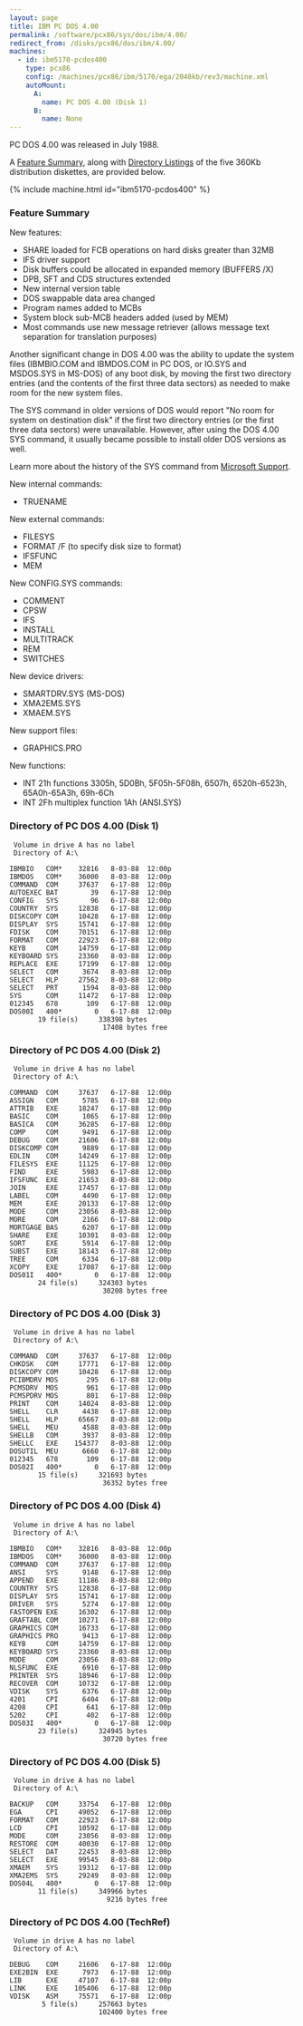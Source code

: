 ```yaml
---
layout: page
title: IBM PC DOS 4.00
permalink: /software/pcx86/sys/dos/ibm/4.00/
redirect_from: /disks/pcx86/dos/ibm/4.00/
machines:
  - id: ibm5170-pcdos400
    type: pcx86
    config: /machines/pcx86/ibm/5170/ega/2048kb/rev3/machine.xml
    autoMount:
      A:
        name: PC DOS 4.00 (Disk 1)
      B:
        name: None
---
```


PC DOS 4.00 was released in July 1988.

A [Feature Summary](#feature-summary), along with [Directory Listings](#directory-of-pc-dos-400-disk-1) of the five
360Kb distribution diskettes, are provided below.

{% include machine.html id="ibm5170-pcdos400" %}

### Feature Summary

New features:

- SHARE loaded for FCB operations on hard disks greater than 32MB
- IFS driver support
- Disk buffers could be allocated in expanded memory (BUFFERS /X)
- DPB, SFT and CDS structures extended
- New internal version table
- DOS swappable data area changed
- Program names added to MCBs
- System block sub-MCB headers added (used by MEM)
- Most commands use new message retriever (allows message text separation for translation purposes)

Another significant change in DOS 4.00 was the ability to update the system files (IBMBIO.COM and IBMDOS.COM in
PC DOS, or IO.SYS and MSDOS.SYS in MS-DOS) of any boot disk, by moving the first two directory entries (and the contents
of the first three data sectors) as needed to make room for the new system files.

The SYS command in older versions of DOS would report "No room for system on destination disk" if the first
two directory entries (or the first three data sectors) were unavailable.  However, after using the DOS 4.00
SYS command, it usually became possible to install older DOS versions as well.

Learn more about the history of the SYS command from [Microsoft Support](https://jeffpar.github.io/kbarchive/kb/066/Q66530/).

New internal commands:

- TRUENAME

New external commands:

- FILESYS
- FORMAT /F (to specify disk size to format)
- IFSFUNC
- MEM

New CONFIG.SYS commands:

- COMMENT
- CPSW
- IFS
- INSTALL
- MULTITRACK
- REM
- SWITCHES

New device drivers:

- SMARTDRV.SYS (MS-DOS)
- XMA2EMS.SYS
- XMAEM.SYS

New support files:

- GRAPHICS.PRO

New functions:

- INT 21h functions 3305h, 5D0Bh, 5F05h-5F08h, 6507h, 6520h-6523h, 65A0h-65A3h, 69h-6Ch
- INT 2Fh multiplex function 1Ah (ANSI.SYS)

### Directory of PC DOS 4.00 (Disk 1)

     Volume in drive A has no label
     Directory of A:\

    IBMBIO   COM*    32816   8-03-88  12:00p
    IBMDOS   COM*    36000   8-03-88  12:00p
    COMMAND  COM     37637   6-17-88  12:00p
    AUTOEXEC BAT        39   6-17-88  12:00p
    CONFIG   SYS        96   6-17-88  12:00p
    COUNTRY  SYS     12838   6-17-88  12:00p
    DISKCOPY COM     10428   6-17-88  12:00p
    DISPLAY  SYS     15741   6-17-88  12:00p
    FDISK    COM     70151   6-17-88  12:00p
    FORMAT   COM     22923   6-17-88  12:00p
    KEYB     COM     14759   6-17-88  12:00p
    KEYBOARD SYS     23360   8-03-88  12:00p
    REPLACE  EXE     17199   6-17-88  12:00p
    SELECT   COM      3674   8-03-88  12:00p
    SELECT   HLP     27562   8-03-88  12:00p
    SELECT   PRT      1594   8-03-88  12:00p
    SYS      COM     11472   6-17-88  12:00p
    012345   678       109   6-17-88  12:00p
    DOS00I   400*        0   6-17-88  12:00p
           19 file(s)     338398 bytes
                           17408 bytes free

### Directory of PC DOS 4.00 (Disk 2)

     Volume in drive A has no label
     Directory of A:\

    COMMAND  COM     37637   6-17-88  12:00p
    ASSIGN   COM      5785   6-17-88  12:00p
    ATTRIB   EXE     18247   6-17-88  12:00p
    BASIC    COM      1065   6-17-88  12:00p
    BASICA   COM     36285   6-17-88  12:00p
    COMP     COM      9491   6-17-88  12:00p
    DEBUG    COM     21606   6-17-88  12:00p
    DISKCOMP COM      9889   6-17-88  12:00p
    EDLIN    COM     14249   6-17-88  12:00p
    FILESYS  EXE     11125   6-17-88  12:00p
    FIND     EXE      5983   6-17-88  12:00p
    IFSFUNC  EXE     21653   8-03-88  12:00p
    JOIN     EXE     17457   6-17-88  12:00p
    LABEL    COM      4490   6-17-88  12:00p
    MEM      EXE     20133   6-17-88  12:00p
    MODE     COM     23056   8-03-88  12:00p
    MORE     COM      2166   6-17-88  12:00p
    MORTGAGE BAS      6207   6-17-88  12:00p
    SHARE    EXE     10301   8-03-88  12:00p
    SORT     EXE      5914   6-17-88  12:00p
    SUBST    EXE     18143   6-17-88  12:00p
    TREE     COM      6334   6-17-88  12:00p
    XCOPY    EXE     17087   6-17-88  12:00p
    DOS01I   400*        0   6-17-88  12:00p
           24 file(s)     324303 bytes
                           30208 bytes free

### Directory of PC DOS 4.00 (Disk 3)

     Volume in drive A has no label
     Directory of A:\

    COMMAND  COM     37637   6-17-88  12:00p
    CHKDSK   COM     17771   6-17-88  12:00p
    DISKCOPY COM     10428   6-17-88  12:00p
    PCIBMDRV MOS       295   6-17-88  12:00p
    PCMSDRV  MOS       961   6-17-88  12:00p
    PCMSPDRV MOS       801   6-17-88  12:00p
    PRINT    COM     14024   8-03-88  12:00p
    SHELL    CLR      4438   6-17-88  12:00p
    SHELL    HLP     65667   8-03-88  12:00p
    SHELL    MEU      4588   8-03-88  12:00p
    SHELLB   COM      3937   8-03-88  12:00p
    SHELLC   EXE    154377   8-03-88  12:00p
    DOSUTIL  MEU      6660   6-17-88  12:00p
    012345   678       109   6-17-88  12:00p
    DOS02I   400*        0   6-17-88  12:00p
           15 file(s)     321693 bytes
                           36352 bytes free

### Directory of PC DOS 4.00 (Disk 4)

     Volume in drive A has no label
     Directory of A:\

    IBMBIO   COM*    32816   8-03-88  12:00p
    IBMDOS   COM*    36000   8-03-88  12:00p
    COMMAND  COM     37637   6-17-88  12:00p
    ANSI     SYS      9148   6-17-88  12:00p
    APPEND   EXE     11186   8-03-88  12:00p
    COUNTRY  SYS     12838   6-17-88  12:00p
    DISPLAY  SYS     15741   6-17-88  12:00p
    DRIVER   SYS      5274   6-17-88  12:00p
    FASTOPEN EXE     16302   6-17-88  12:00p
    GRAFTABL COM     10271   6-17-88  12:00p
    GRAPHICS COM     16733   6-17-88  12:00p
    GRAPHICS PRO      9413   6-17-88  12:00p
    KEYB     COM     14759   6-17-88  12:00p
    KEYBOARD SYS     23360   8-03-88  12:00p
    MODE     COM     23056   8-03-88  12:00p
    NLSFUNC  EXE      6910   6-17-88  12:00p
    PRINTER  SYS     18946   6-17-88  12:00p
    RECOVER  COM     10732   6-17-88  12:00p
    VDISK    SYS      6376   6-17-88  12:00p
    4201     CPI      6404   6-17-88  12:00p
    4208     CPI       641   6-17-88  12:00p
    5202     CPI       402   6-17-88  12:00p
    DOS03I   400*        0   6-17-88  12:00p
           23 file(s)     324945 bytes
                           30720 bytes free

### Directory of PC DOS 4.00 (Disk 5)

     Volume in drive A has no label
     Directory of A:\

    BACKUP   COM     33754   6-17-88  12:00p
    EGA      CPI     49052   6-17-88  12:00p
    FORMAT   COM     22923   6-17-88  12:00p
    LCD      CPI     10592   6-17-88  12:00p
    MODE     COM     23056   8-03-88  12:00p
    RESTORE  COM     40030   6-17-88  12:00p
    SELECT   DAT     22453   8-03-88  12:00p
    SELECT   EXE     99545   8-03-88  12:00p
    XMAEM    SYS     19312   6-17-88  12:00p
    XMA2EMS  SYS     29249   8-03-88  12:00p
    DOS04L   400*        0   6-17-88  12:00p
           11 file(s)     349966 bytes
                            9216 bytes free

### Directory of PC DOS 4.00 (TechRef)

     Volume in drive A has no label
     Directory of A:\

    DEBUG    COM     21606   6-17-88  12:00p
    EXE2BIN  EXE      7973   6-17-88  12:00p
    LIB      EXE     47107   6-17-88  12:00p
    LINK     EXE    105406   6-17-88  12:00p
    VDISK    ASM     75571   6-17-88  12:00p
            5 file(s)     257663 bytes
                          102400 bytes free
